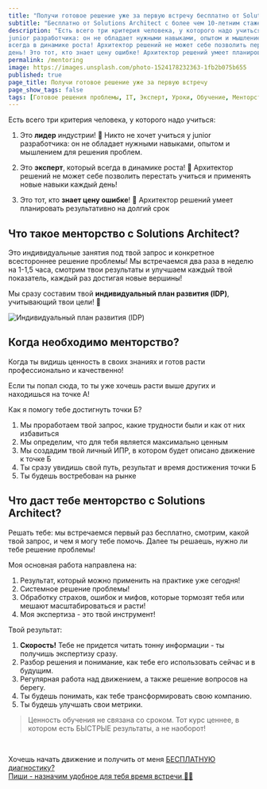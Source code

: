 ```yaml
---
title: "Получи готовое решение уже за первую встречу бесплатно от Solutions Architect с более чем 10-летним стажем в IT"
subtitle: "Бесплатно от Solutions Architect с более чем 10-летним стажем в IT"
description: "Есть всего три критерия человека, у которого надо учиться: Это лидер индустрии! Никто не хочет учиться у
junior разработчика: он не обладает нужными навыками, опытом и мышлением для решения проблем. Это эксперт, который
всегда в динамике роста! Архитектор решений не может себе позволить перестать учиться и применять новые навыки каждый
день! Это тот, кто знает цену ошибке! Архитектор решений умеет планировать результативно на долгий срок"
permalink: /mentoring
image: https://images.unsplash.com/photo-1524178232363-1fb2b075b655
published: true
page_title: Получи готовое решение уже за первую встречу
page_show_tags: false
tags: [Готовое решения проблемы, IT, Эксперт, Уроки, Обучение, Менторство]
---
```


[//]: # (!!!! **https://www.instagram.com/reel/Cne-Ig_KXJM/?igshid=YmMyMTA2M2Y=**)

[//]: # (https://prodalet.ru/module/tools/generator-4u/#)

[//]: # (https://smmlaba.com/telegram/telegrapsubscribeview/)

Есть всего три критерия человека, у которого надо учиться:

1. Это **лидер** индустрии! <span class="fs-4">🚀</span>
   Никто не хочет учиться у junior разработчика: он не обладает нужными навыками, опытом и мышлением для решения проблем.

2. Это **эксперт**, который всегда в динамике роста! <span class="fs-4">🎯</span>
   Архитектор решений не может себе позволить перестать учиться и применять новые навыки каждый день!

3. Это тот, кто **знает цену ошибке**! <span class="fs-4">💸</span>
   Архитектор решений умеет планировать результативно на долгий срок

## Что такое менторство с Solutions Architect?

Это индивидуальные занятия под твой запрос и конкретное всестороннее решение проблемы!
Мы встречаемся два раза в неделю на 1-1,5 часа, смотрим твои результаты и улучшаем каждый твой показатель,
каждый раз достигая новые вершины!

Мы сразу составим твой **индивидуальный план развития (IDP)**, учитывающий твои цели! <span class="fs-1">🤯</span>

![Индивидуальный план развития (IDP)](/assets/img/IDP.png)

## Когда необходимо менторство?

Когда ты видишь ценность в своих знаниях и готов расти профессионально и качественно!

Если ты попал сюда, то ты уже хочешь расти выше других и находишься на точке А!

Как я помогу тебе достигнуть точки Б?
1. Мы проработаем твой запрос, какие трудности были и как от них избавиться
2. Мы определим, что для тебя является максимально ценным
3. Мы создадим твой личный ИПР, в котором будет описано движение к точке Б
4. Ты сразу увидишь свой путь, результат и время достижения точки Б
5. Ты будешь востребован на рынке

## Что даст тебе менторство с Solutions Architect?

Решать тебе: мы встречаемся первый раз бесплатно, смотрим, какой твой запрос, и чем я могу тебе помочь.
Далее ты решаешь, нужно ли тебе решение проблемы!

Моя основная работа направлена на:

1. Результат, который можно применить на практике уже сегодня!
2. Системное решение проблемы!
3. Обработку страхов, ошибок и мифов, которые тормозят тебя или мешают масштабироваться и расти!
4. Моя экспертиза - это твой инструмент!

Твой результат:

1. **Скорость!** Тебе не придется читать тонну информации - ты получишь экспертизу сразу.
2. Разбор решения и понимание, как тебе его использовать сейчас и в будущим.
3. Регулярная работа над движением, а также решение вопросов на берегу.
4. Ты будешь понимать, как тебе трансформировать свою компанию.
5. Ты будешь улучшать свои метрики.

> Ценность обучения не связана со сроком. Тот курс ценнее, в котором есть БЫСТРЫЕ результаты, а не наоборот!

[//]: # (## Посмотри результат моих учеников)

[//]: # (////)

<br>

<p class="text-center">
  Хочешь начать движение и получить от меня
  <a href="https://t.me/soprun"
    class="btn btn-light btn-outline-dark text-decoration-none"
    rel="noopener noreferrer"
    target="_blank">БЕСПЛАТНУЮ диагностику?</a>
  <br>
  <a href="https://t.me/soprun">Пиши - назначим удобное для тебя время встречи 🤙🏻</a>
</p>

<br>
